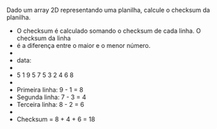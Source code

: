 Dado um array 2D representando uma planilha, calcule o checksum da planilha.
* O checksum é calculado somando o checksum de cada linha. O checksum da linha
* é a diferença entre o maior e o menor número.
* 
* data:
* 
* 5 1 9 5 7 5 3 2 4 6 8
* 
* Primeira linha: 9 - 1 = 8 
* Segunda linha: 7 - 3 = 4 
* Terceira linha: 8 - 2 = 6
* 
* Checksum = 8 + 4 + 6 = 18
